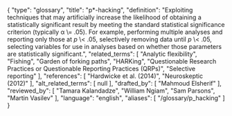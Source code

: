 {
    "type": "glossary",
    "title": "p*-hacking",
    "definition": "Exploiting techniques that may artificially increase the likelihood of obtaining a statistically significant result by meeting the standard statistical significance criterion (typically α \\= .05). For example, performing multiple analyses and reporting only those at *p* \\< .05, selectively removing data until *p* \\< .05, selecting variables for use in analyses based on whether those parameters are statistically significant.",
    "related_terms": [
        "Analytic flexibility",
        "Fishing",
        "Garden of forking paths",
        "HARKing",
        "Questionable Research Practices or Questionable Reporting Practices (QRPs)",
        "Selective reporting"
    ],
    "references": [
        "Hardwicke et al. (2014)",
        "Neuroskeptic (2012)"
    ],
    "alt_related_terms": [
        null
    ],
    "drafted_by": [
        "Mahmoud Elsherif"
    ],
    "reviewed_by": [
        "Tamara Kalandadze",
        "William Ngiam",
        "Sam Parsons",
        "Martin Vasilev"
    ],
    "language": "english",
    "aliases": [
        "/glossary/p_hacking"
    ]
}